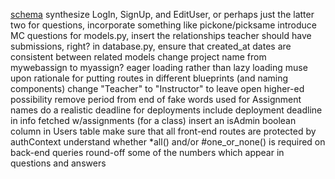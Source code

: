 [schema](https://drawsql.app/appacademy-2/diagrams/webassign#)
synthesize LogIn, SignUp, and EditUser, or perhaps just the latter two
for questions, incorporate something like pickone/picksame
introduce MC questions
for models.py, insert the relationships
teacher should have submissions, right?
in database.py, ensure that created_at dates are consistent between related models
change project name from mywebassign to myassign?
eager loading rather than lazy loading
muse upon rationale for putting routes in different blueprints (and naming components)
change "Teacher" to "Instructor" to leave open higher-ed possibility
remove period from end of fake words used for Assignment names
do a realistic deadline for deployments
include deployment deadline in info fetched w/assignments (for a class)
insert an isAdmin boolean column in Users table
make sure that all front-end routes are protected by authContext
understand whether *all() and/or #one_or_none() is required on back-end queries
round-off some of the numbers which appear in questions and answers
